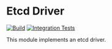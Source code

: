 <!--
SPDX-FileCopyrightText: 2023-present Intel Corporation
SPDX-License-Identifier: Apache-2.0
-->

# Etcd Driver

[![Build](https://img.shields.io/github/actions/workflow/status/atomix/atomix/drivers-etcd-verify.yml)](https://github.com/atomix/atomix/actions/workflows/drivers-etcd-verify.yml)
[![Integration Tests](https://img.shields.io/github/actions/workflow/status/atomix/atomix/drivers-etcd-test.yml?label=integration%20tests)](https://github.com/atomix/atomix/actions/workflows/drivers-etcd-test.yml)

This module implements an etcd driver.
